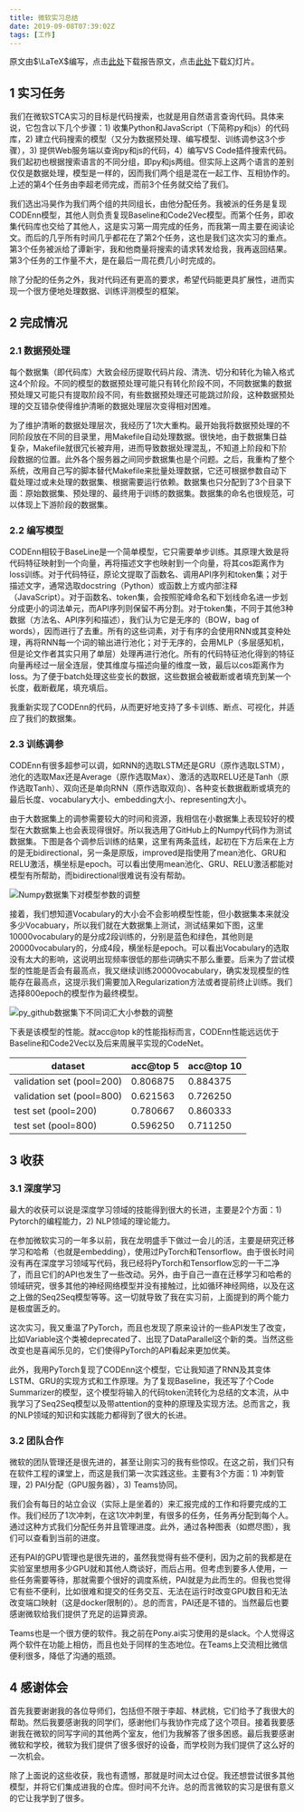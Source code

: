 ```yaml
---
title: 微软实习总结
date: 2019-09-08T07:39:02Z
tags: [工作]
---
```


原文由$\LaTeX$编写，点击[此处](/assets/blog/microsoft-intern-summary/cli.pdf)下载报告原文，点击[此处](/assets/blog/microsoft-intern-summary/slides.pdf)下载幻灯片。

<!-- more -->

## 1 实习任务

我们在微软STCA实习的目标是代码搜索，也就是用自然语言查询代码。具体来说，它包含以下几个步骤：1) 收集Python和JavaScript（下简称py和js）的代码库，2) 建立代码搜索的模型（又分为数据预处理、编写模型、训练调参这3个步骤），3) 提供Web服务端以查询py和js的代码，4）编写VS Code插件搜索代码。我们起初也根据搜索语言的不同分组，即py和js两组。但实际上这两个语言的差别仅仅是数据处理，模型是一样的，因而我们两个组是混在一起工作、互相协作的。上述的第4个任务由李超老师完成，而前3个任务就交给了我们。

我们选出冯昊作为我们两个组的共同组长，由他分配任务。我被派的任务是复现CODEnn模型，其他人则负责复现Baseline和Code2Vec模型。而第个任务，即收集代码库也交给了其他人，这是实习第一周完成的任务，而我第一周主要在阅读论文。而后的几乎所有时间几乎都花在了第2个任务，这也是我们这次实习的重点。第3个任务被派给了谭新宇，我和他商量将搜索的请求转发给我，我再返回结果。第3个任务的工作量不大，是在最后一周花费几小时完成的。

除了分配的任务之外，我对代码还有更高的要求，希望代码能更具扩展性，进而实现一个很方便地处理数据、训练评测模型的框架。

## 2 完成情况

### 2.1 数据预处理

每个数据集（即代码库）大致会经历提取代码片段、清洗、切分和转化为输入格式这4个阶段。不同的模型的数据预处理可能只有转化阶段不同，不同数据集的数据预处理又可能只有提取阶段不同，有些数据预处理还可能跳过阶段，这种数据预处理的交互错杂使得维护清晰的数据处理层次变得相对困难。

为了维护清晰的数据处理层次，我经历了1次大重构。最开始我将数据预处理的不同阶段放在不同的目录里，用Makefile自动处理数据。很快地，由于数据集日益复杂，Makefile就很冗长被弃用，进而导致数据处理混乱，不知道上阶段和下阶段数据的位置。此外各个服务器之间同步数据集也是个问题。之后，我重构了整个系统，改用自己写的脚本替代Makefile来批量处理数据，它还可根据参数自动下载处理过或未处理的数据集、根据需要运行依赖。数据集也只分配到了3个目录下面：原始数据集、预处理的、最终用于训练的数据集。数据集的命名也很规范，可以体现上下游阶段的数据集。

### 2.2 编写模型

CODEnn相较于BaseLine是一个简单模型，它只需要单步训练。其原理大致是将代码特征映射到一个向量，再将描述文字也映射到一个向量，将其cos距离作为loss训练。对于代码特征，原论文提取了函数名、调用API序列和token集；对于描述文字，通常选取docstring（Python）或函数上方或内部注释（JavaScript）。对于函数名、token集，会按照驼峰命名和下划线命名进一步划分成更小的词法单元，而API序列则保留不再分割。对于token集，不同于其他3种数据（方法名、API序列和描述），我们认为它是无序的（BOW，bag of words），因而进行了去重。所有的这些词素，对于有序的会使用RNN或其变种处理，再将RNN每一个词的输出进行池化；对于无序的，会用MLP（多层感知机，但是论文作者其实只用了单层）处理再进行池化。所有的代码特征池化得到的特征向量再经过一层全连层，使其维度与描述向量的维度一致，最后以cos距离作为loss。为了便于batch处理这些变长的数据，这些数据会被截断或者填充到某一个长度，截断截尾，填充填后。

我重新实现了CODEnn的代码，从而更好地支持了多卡训练、断点、可视化，并适应了我们的数据集。

### 2.3 训练调参

CODEnn有很多超参可以调，如RNN的选取LSTM还是GRU（原作选取LSTM），池化的选取Max还是Average（原作选取Max）、激活的选取RELU还是Tanh（原作选取Tanh）、双向还是单向RNN（原作选取双向）、各种变长数据截断或填充的最后长度、vocabulary大小、embedding大小、representing大小。

由于大数据集上的调参需要较大的时间和资源，我相信在小数据集上表现较好的模型在大数据集上也会表现得很好。所以我选用了GitHub上的Numpy代码作为测试数据集。下图是各个调参后训练的结果，这里有两条蓝线，起初在下方后来在上方的是无bidirectional，另一条是原版，improved是指使用了mean池化、GRU和RELU激活，横坐标是epoch。可以看出使用mean池化、GRU、RELU激活都能对模型有所帮助，而bidirectional很难说有没有帮助。

![Numpy数据集下对模型参数的调整](/assets/blog/microsoft-intern-summary/numpy-codenn.png)

接着，我们想知道Vocabulary的大小会不会影响模型性能，但小数据集本来就没多少Vocabuary，所以我们就在大数据集上测试，测试结果如下图，这里10000vocabulary的是分成2段训练的，分别是蓝色和绿色，其他则是20000vocabulary的，分成4段，横坐标是epoch。可以看出Vocabulary的选取没有太大的影响，这说明出现频率很低的那些词确实不那么重要。后来为了尝试模型的性能是否会有最高点，我又继续训练20000vocabulary，确实发现模型的性能存在最高点，这提示我们需要加入Regularization方法或者提前终止训练。我们选择800epoch的模型作为最终模型。

![py_github数据集下不同词汇大小参数的调整](/assets/blog/microsoft-intern-summary/py_github-codenn_improved.png)

下表是该模型的性能。就acc@top k的性能指标而言，CODEnn性能远远优于Baseline和Code2Vec以及后来周展平实现的CodeNet。

| dataset | acc@top 5 | acc@top 10 |
|-|-|-|
| validation set  (pool=200) | 0.806875 | 0.884375 |
| validation set  (pool=800) | 0.621563 | 0.726250 |
| test set  (pool=200) | 0.780667 | 0.860333 |
| test set  (pool=800) | 0.596250 | 0.711250 |

## 3 收获

### 3.1 深度学习

最大的收获可以说是深度学习领域的技能得到很大的长进，主要是2个方面：1) Pytorch的编程能力，2) NLP领域的理论能力。

在参加微软实习的一年多以前，我在龙明盛手下做过一会儿的活，主要是研究迁移学习和哈希（也就是embedding），使用过PyTorch和Tensorflow。由于很长时间没有再在深度学习领域写代码，我已经将PyTorch和Tensorflow忘的一干二净了，而且它们的API也发生了一些改动。另外，由于自己一直在迁移学习和哈希的领域研究，很多其他的神经网络模型并没有接触过，比如循环神经网络，以及在这之上做的Seq2Seq模型等等。这一切就导致了我在实习前，上面提到的两个能力是极度匮乏的。

这次实习，我又重温了PyTorch，而且也发现了原来设计的一些API发生了改变，比如Variable这个类被deprecated了、出现了DataParallel这个新的类。当然这些改变也是喜闻乐见的，它们使得PyTorch的API看起来更加优美。

此外，我用PyTorch复现了CODEnn这个模型，它让我知道了RNN及其变体LSTM、GRU的实现方式和工作原理。为了复现Baseline，我还写了个Code Summarizer的模型，这个模型将输入的代码token流转化为总结的文本流，从中我学习了Seq2Seq模型以及带attention的变种的原理及实现方法。总而言之，我的NLP领域的知识和实践能力都得到了很大的长进。

### 3.2 团队合作

微软的团队管理还是很先进的，甚至让刚实习的我有些惊叹。在这之前，我们只有在软件工程的课堂上，而这是我们第一次实践这些。主要有3个方面：1) 冲刺管理，2) PAI分配（GPU服务器），3) Teams协同。

我们会有每日的站立会议（实际上是坐着的）来汇报完成的工作和将要完成的工作。我们经历了1次冲刺，在这1次冲刺里，有很多的任务，任务再分配到每个人。通过这种方式我们分配任务并且管理进度。此外，通过各种图表（如燃尽图），我们可以查看到当前的进度。

还有PAI的GPU管理也是很先进的，虽然我觉得有些不便利，因为之前的我都是在实验室里想用多少GPU就和其他人商谈好，而后占用。但考虑到要多人使用，一些任务需要等待，那就需要个很好的调度系统，PAI就是为此而生的。但我也觉得它有些不便利，比如很难和提交的任务交互、无法在运行时改变GPU数目和无法改变端口映射（这是docker限制的）。总的而言，PAI还是不错的。当然最后也要感谢微软给我们提供了充足的运算资源。

Teams也是一个很方便的软件。我之前在Pony.ai实习使用的是slack。个人觉得这两个软件在功能上相仿，而且也处于同样的生态地位。在Teams上交流相比微信便利很多，降低了沟通的瓶颈。

## 4 感谢体会

首先我要谢谢我的各位导师们，包括但不限于李超、林武桃，它们给予了我很大的帮助。然后我要感谢我的同学们，感谢他们与我协作完成了这个项目。接着我要感谢我在微软的同写字间的其他两个室友，他们为我解答了很多困惑。最后我要感谢微软和学校，微软为我们提供了很多很好的设备，而学校则为我们提供了这么好的一次机会。

除了上面说的这些收获，我也有遗憾，那就是时间太过仓促。我还想尝试很多其他模型，并将它们集成进我的仓库。但时间不允许。总的而言微软的实习是很有意义的它让我学到了很多。

